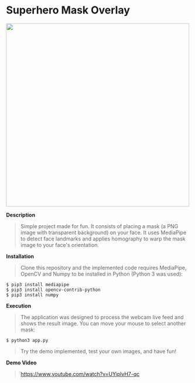 # Superhero Mask Overlay
<img src="https://github.com/kranok-dev/Superhero_Mask_Overlay/blob/main/thumbnail.png" width="500">

**Description**                                                               
> Simple project made for fun. It consists of placing a mask (a PNG image with transparent background) on your face. It uses MediaPipe to detect face landmarks and applies homography to warp the mask image to your face's orientation.

**Installation**
> Clone this repository and the implemented code requires MediaPipe, OpenCV and Numpy to be installed in Python (Python 3 was used):
  ```
  $ pip3 install mediapipe
  $ pip3 install opencv-contrib-python
  $ pip3 install numpy
  ```

**Execution**
> The application was designed to process the webcam live feed and shows the result image. You can move your mouse to select another mask:
```
$ python3 app.py
```

> Try the demo implemented, test your own images, and have fun!

**Demo Video**
> https://www.youtube.com/watch?v=UYiplvH7-qc
